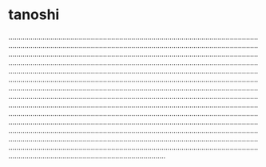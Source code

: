 # tanoshi

......................................................................................................................................................................................................................................................................................................................................................................................................................................................................................................................................................................................................................................................................................................................................................................................................................................................................................................................................................................................................................................................................................................................................................................................................................................................................................................................................................................................................................................................................................................................................................................................................................................................................................................................................................................................................................................................................................